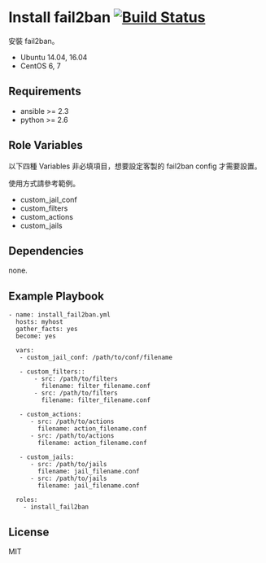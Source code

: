 Install fail2ban [![Build Status](https://travis-ci.org/shengyou/ansible-role-fail2ban.svg?branch=master)](https://travis-ci.org/shengyou/ansible-role-fail2ban)
=========

安裝 fail2ban。

* Ubuntu 14.04, 16.04
* CentOS 6, 7


Requirements
------------

* ansible >= 2.3
* python >= 2.6

Role Variables
--------------

以下四種 Variables 非必填項目，想要設定客製的 fail2ban config 才需要設置。

使用方式請參考範例。

* custom_jail_conf
* custom_filters
* custom_actions
* custom_jails


Dependencies
------------

none.

Example Playbook
----------------

```
- name: install_fail2ban.yml
  hosts: myhost
  gather_facts: yes
  become: yes

  vars:
   - custom_jail_conf: /path/to/conf/filename

   - custom_filters::
       - src: /path/to/filters
         filename: filter_filename.conf
       - src: /path/to/filters
         filename: filter_filename.conf

   - custom_actions:
      - src: /path/to/actions
        filename: action_filename.conf
      - src: /path/to/actions
        filename: action_filename.conf

   - custom_jails:
      - src: /path/to/jails
        filename: jail_filename.conf
      - src: /path/to/jails
        filename: jail_filename.conf

  roles:
    - install_fail2ban
```

License
-------

MIT
